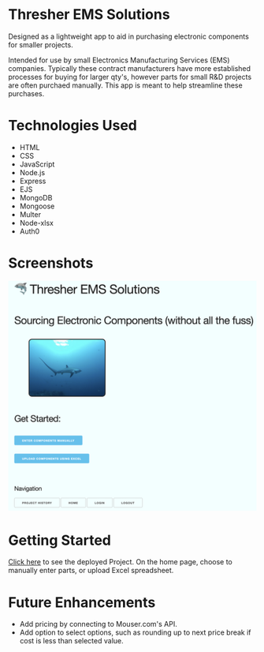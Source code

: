 # Thresher EMS Solutions

Designed as a lightweight app to aid in purchasing electronic components for smaller projects.

Intended for use by small Electronics Manufacturing Services (EMS) companies. Typically these contract manufacturers have more established processes for buying for larger qty's, however parts for small R&D projects are often purchaed manually. This app is meant to help streamline these purchases.

# Technologies Used

- HTML
- CSS
- JavaScript
- Node.js
- Express
- EJS
- MongoDB
- Mongoose
- Multer
- Node-xlsx
- Auth0




# Screenshots
![screenshot 1](./thresher-home.png)

# Getting Started
[Click here](https://thresherapp.herokuapp.com/) to see the deployed Project.
On the home page, choose to manually enter parts, or upload Excel spreadsheet.

# Future Enhancements

- Add pricing by connecting to Mouser.com's API.
- Add option to select options, such as rounding up to next price break if cost is less than selected value.







